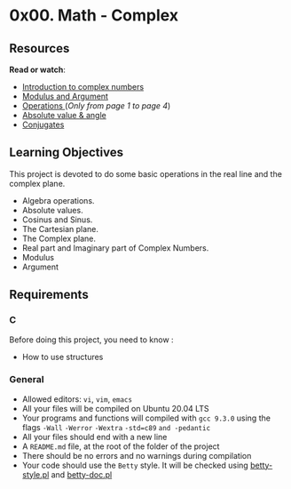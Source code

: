 <h1 class="gap">0x00. Math - Complex</h1>
<div id="project-description" class="well clean">
<h2>Resources</h2>
<p><strong>Read or watch</strong>:</p>
<ul>
<li><a title="Introduction to complex numbers" href="https://intranet.hbtn.io/rltoken/oIrWN_mi3BPz3GJKZPJOxQ" target="_blank">Introduction to complex numbers</a></li>
<li><a title="Modulus and Argument " href="https://intranet.hbtn.io/rltoken/EPMLJ3Hdo3v2FtCs4DUDag" target="_blank">Modulus and Argument </a></li>
<li><a title="Operations " href="https://intranet.hbtn.io/rltoken/SmHhH6dLO7CE5RSv5ZqRTA" target="_blank">Operations </a>(<em>Only from page 1 to page 4</em>)</li>
<li><a title="Absolute value &amp; angle" href="https://intranet.hbtn.io/rltoken/97zEb335RR_l9fSP1WzElg" target="_blank">Absolute value &amp; angle</a></li>
<li><a title="Conjugates" href="https://intranet.hbtn.io/rltoken/CzGJbfrNDxIKoqH210otsA" target="_blank">Conjugates</a></li>
</ul>
<h2>Learning Objectives</h2>
<p>This project is devoted to do some basic operations in the real line and the complex plane.</p>
<ul>
<li>Algebra operations.</li>
<li>Absolute values.</li>
<li>Cosinus and Sinus.</li>
<li>The Cartesian plane.</li>
<li>The Complex plane.</li>
<li>Real part and Imaginary part of Complex Numbers.</li>
<li>Modulus</li>
<li>Argument</li>
</ul>
<h2>Requirements</h2>
<h3>C</h3>
<p>Before doing this project, you need to know :</p>
<ul>
<li>How to use structures</li>
</ul>
<h3>General</h3>
<ul>
<li>Allowed editors: <code>vi</code>, <code>vim</code>, <code>emacs</code></li>
<li>All your files will be compiled on Ubuntu 20.04 LTS</li>
<li>Your programs and functions will compiled with <code>gcc 9.3.0</code> using the flags <code>-Wall</code> <code>-Werror</code> <code>-Wextra</code> <code>-std=c89</code> <code>and -pedantic</code></li>
<li>All your files should end with a new line</li>
<li>A <code>README.md</code> file, at the root of the folder of the project</li>
<li>There should be no errors and no warnings during compilation</li>
<li>Your code should use the <code>Betty</code> style. It will be checked using <a title="betty-style.pl" href="https://github.com/holbertonschool/Betty/blob/master/betty-style.pl" target="_blank">betty-style.pl</a> and <a title="betty-doc.pl" href="https://github.com/holbertonschool/Betty/blob/master/betty-doc.pl" target="_blank">betty-doc.pl</a></li>
</ul>
</div>
